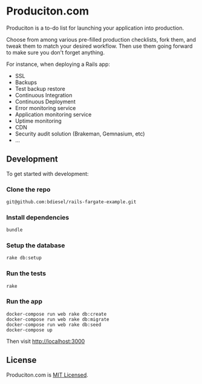 # Produciton.com

Produciton is a to-do list for launching your application into production.

Choose from among various pre-filled production checklists, fork them, and tweak
them to match your desired workflow. Then use them going forward to make sure
you don't forget anything.

For instance, when deploying a Rails app:

- SSL
- Backups
- Test backup restore
- Continuous Integration
- Continuous Deployment
- Error monitoring service
- Application monitoring service
- Uptime monitoring
- CDN
- Security audit solution (Brakeman, Gemnasium, etc)
- ...

## Development

To get started with development:

### Clone the repo

```sh
git@github.com:bdiesel/rails-fargate-example.git
```

### Install dependencies

```sh
bundle
```

### Setup the database

```sh
rake db:setup
```

### Run the tests

```sh
rake
```

### Run the app

```docker build .
docker-compose run web rake db:create
docker-compose run web rake db:migrate
docker-compose run web rake db:seed
docker-compose up
```

Then visit <http://localhost:3000>

## License

Produciton.com is [MIT Licensed](./LICENSE).
